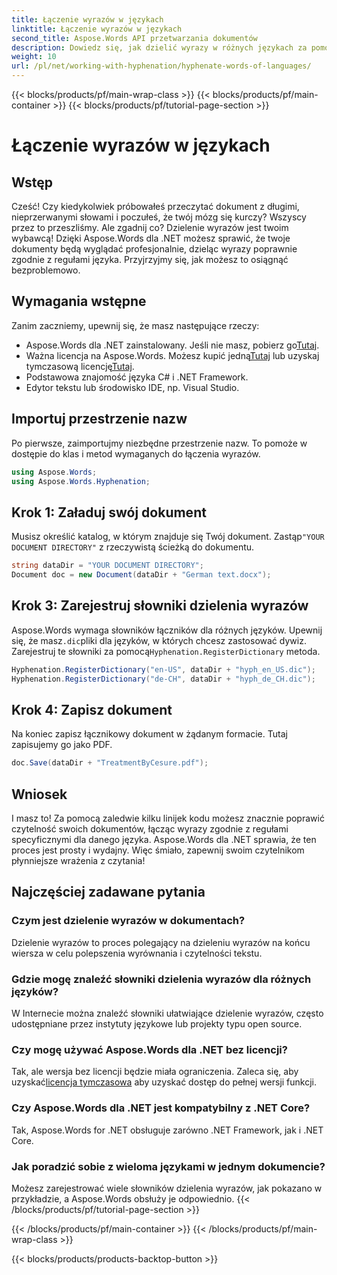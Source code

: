 ```yaml
---
title: Łączenie wyrazów w językach
linktitle: Łączenie wyrazów w językach
second_title: Aspose.Words API przetwarzania dokumentów
description: Dowiedz się, jak dzielić wyrazy w różnych językach za pomocą Aspose.Words dla .NET. Postępuj zgodnie z tym szczegółowym przewodnikiem krok po kroku, aby zwiększyć czytelność dokumentu.
weight: 10
url: /pl/net/working-with-hyphenation/hyphenate-words-of-languages/
---
```


{{< blocks/products/pf/main-wrap-class >}}
{{< blocks/products/pf/main-container >}}
{{< blocks/products/pf/tutorial-page-section >}}

# Łączenie wyrazów w językach

## Wstęp

Cześć! Czy kiedykolwiek próbowałeś przeczytać dokument z długimi, nieprzerwanymi słowami i poczułeś, że twój mózg się kurczy? Wszyscy przez to przeszliśmy. Ale zgadnij co? Dzielenie wyrazów jest twoim wybawcą! Dzięki Aspose.Words dla .NET możesz sprawić, że twoje dokumenty będą wyglądać profesjonalnie, dzieląc wyrazy poprawnie zgodnie z regułami języka. Przyjrzyjmy się, jak możesz to osiągnąć bezproblemowo.

## Wymagania wstępne

Zanim zaczniemy, upewnij się, że masz następujące rzeczy:

-  Aspose.Words dla .NET zainstalowany. Jeśli nie masz, pobierz go[Tutaj](https://releases.aspose.com/words/net/).
-  Ważna licencja na Aspose.Words. Możesz kupić jedną[Tutaj](https://purchase.aspose.com/buy) lub uzyskaj tymczasową licencję[Tutaj](https://purchase.aspose.com/temporary-license/).
- Podstawowa znajomość języka C# i .NET Framework.
- Edytor tekstu lub środowisko IDE, np. Visual Studio.

## Importuj przestrzenie nazw

Po pierwsze, zaimportujmy niezbędne przestrzenie nazw. To pomoże w dostępie do klas i metod wymaganych do łączenia wyrazów.

```csharp
using Aspose.Words;
using Aspose.Words.Hyphenation;
```

## Krok 1: Załaduj swój dokument

 Musisz określić katalog, w którym znajduje się Twój dokument. Zastąp`"YOUR DOCUMENT DIRECTORY"` z rzeczywistą ścieżką do dokumentu.

```csharp
string dataDir = "YOUR DOCUMENT DIRECTORY";
Document doc = new Document(dataDir + "German text.docx");
```

## Krok 3: Zarejestruj słowniki dzielenia wyrazów

 Aspose.Words wymaga słowników łączników dla różnych języków. Upewnij się, że masz`.dic`pliki dla języków, w których chcesz zastosować dywiz. Zarejestruj te słowniki za pomocą`Hyphenation.RegisterDictionary` metoda.

```csharp
Hyphenation.RegisterDictionary("en-US", dataDir + "hyph_en_US.dic");
Hyphenation.RegisterDictionary("de-CH", dataDir + "hyph_de_CH.dic");
```

## Krok 4: Zapisz dokument

Na koniec zapisz łącznikowy dokument w żądanym formacie. Tutaj zapisujemy go jako PDF.

```csharp
doc.Save(dataDir + "TreatmentByCesure.pdf");
```

## Wniosek

I masz to! Za pomocą zaledwie kilku linijek kodu możesz znacznie poprawić czytelność swoich dokumentów, łącząc wyrazy zgodnie z regułami specyficznymi dla danego języka. Aspose.Words dla .NET sprawia, że ten proces jest prosty i wydajny. Więc śmiało, zapewnij swoim czytelnikom płynniejsze wrażenia z czytania!

## Najczęściej zadawane pytania

### Czym jest dzielenie wyrazów w dokumentach?
Dzielenie wyrazów to proces polegający na dzieleniu wyrazów na końcu wiersza w celu polepszenia wyrównania i czytelności tekstu.

### Gdzie mogę znaleźć słowniki dzielenia wyrazów dla różnych języków?
W Internecie można znaleźć słowniki ułatwiające dzielenie wyrazów, często udostępniane przez instytuty językowe lub projekty typu open source.

### Czy mogę używać Aspose.Words dla .NET bez licencji?
 Tak, ale wersja bez licencji będzie miała ograniczenia. Zaleca się, aby uzyskać[licencja tymczasowa](https://purchase.aspose.com/temporary-license) aby uzyskać dostęp do pełnej wersji funkcji.

### Czy Aspose.Words dla .NET jest kompatybilny z .NET Core?
Tak, Aspose.Words for .NET obsługuje zarówno .NET Framework, jak i .NET Core.

### Jak poradzić sobie z wieloma językami w jednym dokumencie?
Możesz zarejestrować wiele słowników dzielenia wyrazów, jak pokazano w przykładzie, a Aspose.Words obsłuży je odpowiednio.
{{< /blocks/products/pf/tutorial-page-section >}}

{{< /blocks/products/pf/main-container >}}
{{< /blocks/products/pf/main-wrap-class >}}

{{< blocks/products/products-backtop-button >}}
